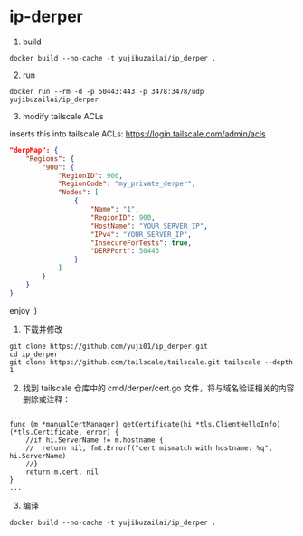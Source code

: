 # ip-derper

1. build

```
docker build --no-cache -t yujibuzailai/ip_derper .
```

2. run

```
docker run --rm -d -p 50443:443 -p 3478:3478/udp yujibuzailai/ip_derper
```

3. modify tailscale ACLs

inserts this into tailscale ACLs: https://login.tailscale.com/admin/acls
```json
"derpMap": {
    "Regions": {
        "900": {
            "RegionID": 900,
            "RegionCode": "my_private_derper",
            "Nodes": [
                {
                    "Name": "1",
                    "RegionID": 900,
                    "HostName": "YOUR_SERVER_IP",
                    "IPv4": "YOUR_SERVER_IP",
                    "InsecureForTests": true,
                    "DERPPort": 50443
                }
            ]
        }
    }
}
```

enjoy :)

1. 下载并修改
```
git clone https://github.com/yuji01/ip_derper.git
cd ip_derper
git clone https://github.com/tailscale/tailscale.git tailscale --depth 1
```
2. 找到 tailscale 仓库中的 cmd/derper/cert.go 文件，将与域名验证相关的内容删除或注释：

```
...
func (m *manualCertManager) getCertificate(hi *tls.ClientHelloInfo) (*tls.Certificate, error) {
	//if hi.ServerName != m.hostname {
	//	return nil, fmt.Errorf("cert mismatch with hostname: %q", hi.ServerName)
	//}
	return m.cert, nil
}
...
```
3. 编译
```
docker build --no-cache -t yujibuzailai/ip_derper .
```
